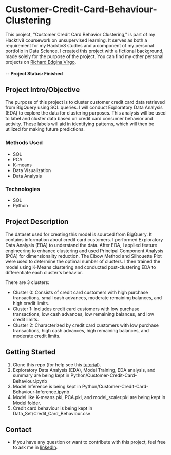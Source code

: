 # Customer-Credit-Card-Behaviour-Clustering
This project, "Customer Credit Card Behavior Clustering," is part of my Hacktiv8 coursework on unsupervised learning. It serves as both a requirement for my Hacktiv8 studies and a component of my personal portfolio in Data Science. I created this project with a fictional background, made solely for the purpose of the project. You can find my other personal projects on [Richard Edgina Virgo](https://github.com/REV04).

#### -- Project Status: Finished

## Project Intro/Objective

The purpose of this project is to cluster customer credit card data retrieved from BigQuery using SQL queries. I will conduct Exploratory Data Analysis (EDA) to explore the data for clustering purposes. This analysis will be used to label and cluster data based on credit card consumer behavior and activity. These labels will aid in identifying patterns, which will then be utilized for making future predictions.

### Methods Used
- SQL
- PCA
- K-means
- Data Visualization
- Data Analysis

### Technologies

- SQL
- Python

## Project Description

The dataset used for creating this model is sourced from BigQuery. It contains information about credit card customers. I performed Exploratory Data Analysis (EDA) to understand the data. After EDA, I applied feature engineering to enhance clustering and used Principal Component Analysis (PCA) for dimensionality reduction. The Elbow Method and Silhouette Plot were used to determine the optimal number of clusters. I then trained the model using K-Means clustering and conducted post-clustering EDA to differentiate each cluster's behavior.

There are 3 clusters:
- Cluster 0: Consists of credit card customers with high purchase transactions, small cash advances, moderate remaining balances, and high credit limits.
- Cluster 1: Includes credit card customers with low purchase transactions, low cash advances, low remaining balances, and low credit limits.
- Cluster 2: Characterized by credit card customers with low purchase transactions, high cash advances, high remaining balances, and moderate credit limits.

## Getting Started

1. Clone this repo (for help see this [tutorial](https://help.github.com/articles/cloning-a-repository/)).
2. Exploratory Data Analysis (EDA), Model Training, EDA analysis, and summary are being kept in Python/Customer-Credit-Card-Behaviour.ipynb
3. Model Inference is being kept in Python/Customer-Credit-Card-Behaviour-Inference.ipynb
4. Model like K-means.pkl, PCA.pkl, and model_scaler.pkl are being kept in Model folder.
4. Credit card behaviour is being kept in Data_Set/Credit_Card_Behaviour.csv

## Contact

- If you have any question or want to contribute with this project, feel free to ask me in [linkedln](https://www.linkedin.com/in/richard-edgina-virgo-a7435319b/).
